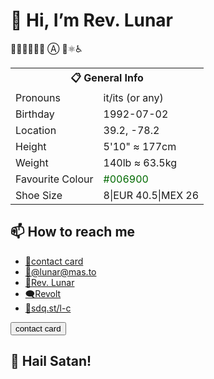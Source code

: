 # 🙋 Hi, I’m Rev. Lunar
🏳️‍🌈🏳️‍⚧️🏴‍☠️ Ⓐ 🧘⚛️♿

<table cellspacing="3" cellpadding="3" style="margin-left:auto; margin-right:auto;">
  <tbody>
    <tr>
      <th colspan="2">📋 General Info</td>
    </tr>
    <tr>
      <td>Pronouns</td>
      <td>it/its (or any)</td>
    </tr>
    <tr>
      <td>Birthday</td>
      <td>1992-07-02</td>
    </tr>
    <tr>
      <td>Location</td>
      <td>39.2, -78.2</td>
    </tr>
    <tr>
      <td>Height</td>
      <td>5'10" ≈ 177cm</td>
    </tr>
    <tr>
      <td>Weight</td>
      <td>140lb ≈ 63.5kg</td>
    </tr>
    <tr>
      <td>Favourite Colour</td>
      <td><span style="color:#006900;" id="favourite_colour">#006900</span></td>
    </tr>
    <tr>
      <td>Shoe Size</td>
      <td>8|EUR 40.5|MEX 26</td>
    </tr>
  </tbody>
</table>

## 📫 How to reach me
- [📇contact card](https://lunartiger.github.io/assets/Rev_Ryan_Fowler_Hughes.vcf "contact card")
- [🦣](https://mas.to/@lunar "Mastodon")<a href="https://mas.to/@lunar" target="_blank" title="Mastodon" rel="me">@lunar‍@mas.to</a>
- [🚀Rev. Lunar](https://sdq.st/lunar "Sidequest")
- [🗨️Revolt](https://rvlt.gg/QwvVQrEA "Lunatics")
- [🔗sdq.st/l-c](https://sdq.st/l-c "Contact Me Website")

<form method="get" action="https://lunartiger.github.io/assets/Rev_Ryan_Fowler_Hughes.vcf">
  <button class="person" type="submit">contact card</button>
</form>

## 🤘 Hail Satan!
